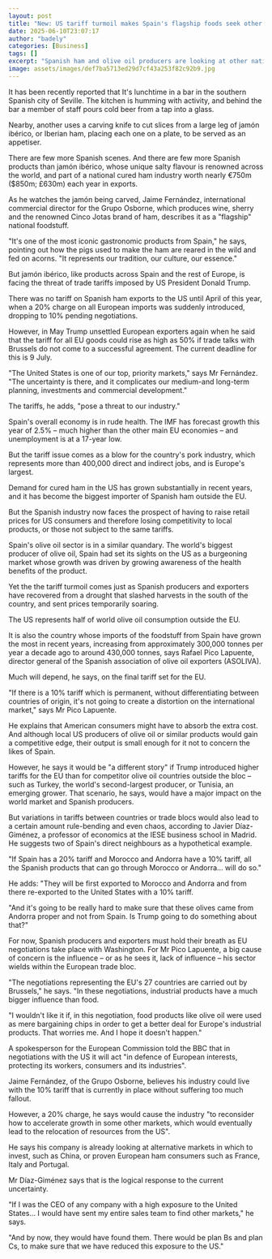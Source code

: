 ```yaml
---
layout: post
title: "New: US tariff turmoil makes Spain's flagship foods seek other markets"
date: 2025-06-10T23:07:17
author: "badely"
categories: [Business]
tags: []
excerpt: "Spanish ham and olive oil producers are looking at other nations to replace sales in the US."
image: assets/images/def7ba5713ed29d7cf43a253f82c92b9.jpg
---
```


It has been recently reported that It's lunchtime in a bar in the southern Spanish city of Seville. The kitchen is humming with activity, and behind the bar a member of staff pours cold beer from a tap into a glass.

Nearby, another uses a carving knife to cut slices from a large leg of jamón ibérico, or Iberian ham, placing each one on a plate, to be served as an appetiser.

There are few more Spanish scenes. And there are few more Spanish products than jamón ibérico, whose unique salty flavour is renowned across the world, and part of a national cured ham industry worth nearly €750m ($850m; £630m) each year in exports.

As he watches the jamón being carved, Jaime Fernández, international commercial director for the Grupo Osborne, which produces wine, sherry and the renowned Cinco Jotas brand of ham, describes it as a "flagship" national foodstuff.

"It's one of the most iconic gastronomic products from Spain," he says, pointing out how the pigs used to make the ham are reared in the wild and fed on acorns. "It represents our tradition, our culture, our essence."

But jamón ibérico, like products across Spain and the rest of Europe, is facing the threat of trade tariffs imposed by US President Donald Trump.

There was no tariff on Spanish ham exports to the US until April of this year, when a 20% charge on all European imports was suddenly introduced, dropping to 10% pending negotiations.

However, in May Trump unsettled European exporters again when he said that the tariff for all EU goods could rise as high as 50% if trade talks with Brussels do not come to a successful agreement. The current deadline for this is 9 July.

"The United States is one of our top, priority markets," says Mr Fernández. "The uncertainty is there, and it complicates our medium-and long-term planning, investments and commercial development."

The tariffs, he adds, "pose a threat to our industry."

Spain's overall economy is in rude health. The IMF has forecast growth this year of 2.5% – much higher than the other main EU economies – and unemployment is at a 17-year low.

But the tariff issue comes as a blow for the country's pork industry, which represents more than 400,000 direct and indirect jobs, and is Europe's largest.

Demand for cured ham in the US has grown substantially in recent years, and it has become the biggest importer of Spanish ham outside the EU.

But the Spanish industry now faces the prospect of having to raise retail prices for US consumers and therefore losing competitivity to local products, or those not subject to the same tariffs.

Spain's olive oil sector is in a similar quandary. The world's biggest producer of olive oil, Spain had set its sights on the US as a burgeoning market whose growth was driven by growing awareness of the health benefits of the product.

Yet the the tariff turmoil comes just as Spanish producers and exporters have recovered from a drought that slashed harvests in the south of the country, and sent prices temporarily soaring.

The US represents half of world olive oil consumption outside the EU.

It is also the country whose imports of the foodstuff from Spain have grown the most in recent years, increasing from approximately 300,000 tonnes per year a decade ago to around 430,000 tonnes, says Rafael Pico Lapuente, director general of the Spanish association of olive oil exporters (ASOLIVA).

Much will depend, he says, on the final tariff set for the EU.

"If there is a 10% tariff which is permanent, without differentiating between countries of origin, it's not going to create a distortion on the international market," says Mr Pico Lapuente.

He explains that American consumers might have to absorb the extra cost. And although local US producers of olive oil or similar products would gain a competitive edge, their output is small enough for it not to concern the likes of Spain.

However, he says it would be "a different story" if Trump introduced higher tariffs for the EU than for competitor olive oil countries outside the bloc – such as Turkey, the world's second-largest producer, or Tunisia, an emerging grower. That scenario, he says, would have a major impact on the world market and Spanish producers.

But variations in tariffs between countries or trade blocs would also lead to a certain amount rule-bending and even chaos, according to Javier Díaz-Giménez, a professor of economics at the IESE business school in Madrid. He suggests two of Spain's direct neighbours as a hypothetical example.

"If Spain has a 20% tariff and Morocco and Andorra have a 10% tariff, all the Spanish products that can go through Morocco or Andorra… will do so."

He adds: "They will be first exported to Morocco and Andorra and from there re-exported to the United States with a 10% tariff.

"And it's going to be really hard to make sure that these olives came from Andorra proper and not from Spain. Is Trump going to do something about that?"

For now, Spanish producers and exporters must hold their breath as EU negotiations take place with Washington. For Mr Pico Lapuente, a big cause of concern is the influence – or as he sees it, lack of influence – his sector wields within the European trade bloc.

"The negotiations representing the EU's 27 countries are carried out by Brussels," he says. "In these negotiations, industrial products have a much bigger influence than food.

"I wouldn't like it if, in this negotiation, food products like olive oil were used as mere bargaining chips in order to get a better deal for Europe's industrial products. That worries me. And I hope it doesn't happen."

A spokesperson for the European Commission told the BBC that in negotiations with the US it will act "in defence of European interests, protecting its workers, consumers and its industries".

Jaime Fernández, of the Grupo Osborne, believes his industry could live with the 10% tariff that is currently in place without suffering too much fallout.

However, a 20% charge, he says would cause the industry "to reconsider how to accelerate growth in some other markets, which would eventually lead to the relocation of resources from the US".

He says his company is already looking at alternative markets in which to invest, such as China, or proven European ham consumers such as France, Italy and Portugal.

Mr Díaz-Giménez says that is the logical response to the current uncertainty.

"If I was the CEO of any company with a high exposure to the United States… I would have sent my entire sales team to find other markets," he says.

"And by now, they would have found them. There would be plan Bs and plan Cs, to make sure that we have reduced this exposure to the US."

